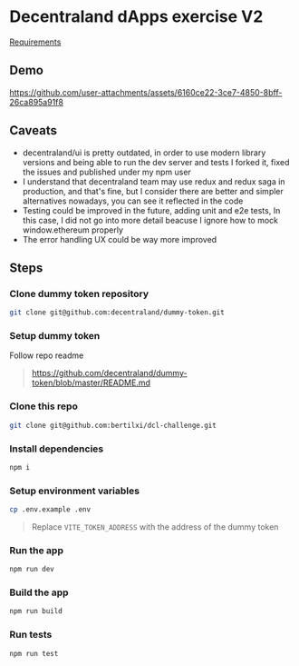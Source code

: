 # Decentraland dApps exercise V2

[Requirements](https://decentraland.notion.site/dApps-exercise-V2-7a0f0b51ca1442fc864573fd997388ec)

## Demo
https://github.com/user-attachments/assets/6160ce22-3ce7-4850-8bff-26ca895a91f8

## Caveats

- decentraland/ui is pretty outdated, in order to use modern library versions and being able to run the dev server and tests I forked it, fixed the issues and published under my npm user
- I understand that decentraland team may use redux and redux saga in production, and that's fine, but I consider there are better and simpler alternatives nowadays, you can see it reflected in the code
- Testing could be improved in the future, adding unit and e2e tests, In this case, I did not go into more detail beacuse I ignore how to mock window.ethereum properly
- The error handling UX could be way more improved

## Steps

### Clone dummy token repository

```sh
git clone git@github.com:decentraland/dummy-token.git
```

### Setup dummy token

Follow repo readme

> https://github.com/decentraland/dummy-token/blob/master/README.md

### Clone this repo

```sh
git clone git@github.com:bertilxi/dcl-challenge.git
```

### Install dependencies

```sh
npm i
```

### Setup environment variables

```sh
cp .env.example .env
```

> Replace `VITE_TOKEN_ADDRESS` with the address of the dummy token

### Run the app

```sh
npm run dev
```

### Build the app

```sh
npm run build
```

### Run tests

```sh
npm run test
```
